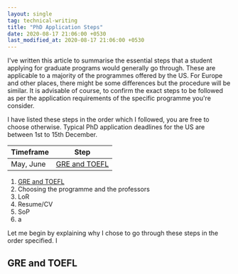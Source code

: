 ```yaml
---
layout: single
tag: technical-writing
title: "PhD Application Steps"
date: 2020-08-17 21:06:00 +0530
last_modified_at: 2020-08-17 21:06:00 +0530
---
```


I've written this article to summarise the essential steps that a student applying for graduate programs would generally go through. These are applicable to a majority of the programmes offered by the US. For Europe and other places, there might be some differences but the procedure will be similar. It is advisable of course, to confirm the exact steps to be followed as per the application requirements of the specific programme you're consider. 

I have listed these steps in the order which I followed, you are free to choose otherwise. Typical PhD application deadlines for the US are between 1st to 15th December. 

|Timeframe | Step |
|---|---|
| May, June | <a href="#exams"> GRE and TOEFL </a> |

<ol>
  <li> <a href="#exams"> GRE and TOEFL </a> </li>
  <li> Choosing the programme and the professors </li>
  <li> LoR </li>
  <li> Resume/CV </li>
  <li> SoP </li>
  <li> a </li>
</ol>

Let me begin by explaining why I chose to go through these steps in the order specified. I 

<h2 id="exams"> GRE and TOEFL </h2>
